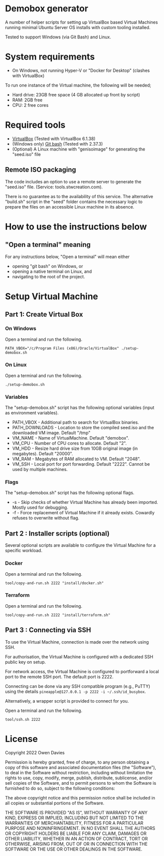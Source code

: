 # Demobox generator

A number of helper scripts for setting up VirtualBox based Virtual Machines running minimal Ubuntu Server OS installs
with custom tooling installed.

Tested to support Windows (via Git Bash) and Linux.

# System requirements

- On Windows, not running Hyper-V or "Docker for Desktop" (clashes with VirtualBox)

To run one instance of the Virtual machine, the following will be needed;

- Hard drive: 23GB free space (4 GB allocated up front by script)
- RAM: 2GB free
- CPU: 2 free cores

# Required tools

- [VirtualBox](https://www.virtualbox.org/wiki/Downloads) (Tested with VirtualBox 6.1.38)
- (Windows only) [Git bash](https://git-scm.com/downloads) (Tested with 2.37.3)
- (Optional) A Linux machine with "genisoimage" for generating the "seed.iso" file

## Remote ISO packaging

The code includes an option to use a remote server to generate the "seed.iso" file. (Service: tools.stwcreation.com).

There is no guarantee as to the availability of this service. The alternative "build.sh" script in the "seed" folder
contains the necessary logic to prepare the files on an accessible Linux machine in its absence.

# How to use the instructions below

## "Open a terminal" meaning

For any instructions below, "Open a terminal" will mean either 

- opening "git bash" on Windows, or
- opening a native terminal on Linux, and 
- navigating to the root of the project.

# Setup Virtual Machine

## Part 1: Create Virtual Box

### On Windows

Open a terminal and run the following.
```
PATH_VBOX="/c/Program Files (x86)/Oracle/VirtualBox" ./setup-demobox.sh
```
### On Linux

Open a terminal and run the following.
```
./setup-demobox.sh
```
### Variables

The "setup-demobox.sh" script has the following optional variables (input as environment variables).

- PATH\_VBOX - Additional path to search for VirtualBox binaries.
- PATH\_DOWNLOADS - Location to store the compiled seed.iso and the downloaded VM image. Default "/tmp"
- VM\_NAME - Name of VirtualMachine. Default "demobox".
- VM\_CPU - Number of CPU cores to allocate. Default "2".
- VM\_HDD - Resize hard drive size from 10GB original image (in megabytes). Default "20000".
- VM\_RAM - Megabytes of RAM allocated to VM. Default "2048".
- VM\_SSH - Local port for port forwarding. Default "2222". Cannot be used by multiple machines.

### Flags

The "setup-demobox.sh" script has the following optional flags.

- \-s - Skip checks of whether Virtual Machine has already been imported. Mostly used for debugging.
- \-f - Force replacement of Virtual Machine if it already exists. Cowardly refuses to overwrite without flag.

## Part 2 : Installer scripts (optional)

Several optional scripts are available to configure the Virtual Machine for a specific workload.

### Docker
Open a terminal and run the following.
```
tool/copy-and-run.sh 2222 "install/docker.sh"
```
### Terraform
Open a terminal and run the following.
```
tool/copy-and-run.sh 2222 "install/terraform.sh"
```

## Part 3 : Connecting via SSH

To use the Virtual Machine, connection is made over the network using SSH.

For authorisation, the Virtual Machine is configured with a dedicated SSH public key on setup.

For network access, the Virtual Machine is configured to portforward a local port to the remote SSH port. The
default port is 2222.

Connecting can be done via any SSH compatible program (e.g., PuTTY) using the details `pineapple@127.0.0.1 -p 2222 -i ~/.ssh/id_busybox`.

Alternatively, a wrapper script is provided to connect for you.

Open a terminal and run the following.
```
tool/ssh.sh 2222
```

# License

Copyright 2022 Owen Davies

Permission is hereby granted, free of charge, to any person obtaining a copy of this software and associated documentation files (the "Software"), to deal in the Software without restriction, including without limitation the rights to use, copy, modify, merge, publish, distribute, sublicense, and/or sell copies of the Software, and to permit persons to whom the Software is furnished to do so, subject to the following conditions:

The above copyright notice and this permission notice shall be included in all copies or substantial portions of the Software.

THE SOFTWARE IS PROVIDED "AS IS", WITHOUT WARRANTY OF ANY KIND, EXPRESS OR IMPLIED, INCLUDING BUT NOT LIMITED TO THE WARRANTIES OF MERCHANTABILITY, FITNESS FOR A PARTICULAR PURPOSE AND NONINFRINGEMENT. IN NO EVENT SHALL THE AUTHORS OR COPYRIGHT HOLDERS BE LIABLE FOR ANY CLAIM, DAMAGES OR OTHER LIABILITY, WHETHER IN AN ACTION OF CONTRACT, TORT OR OTHERWISE, ARISING FROM, OUT OF OR IN CONNECTION WITH THE SOFTWARE OR THE USE OR OTHER DEALINGS IN THE SOFTWARE.

